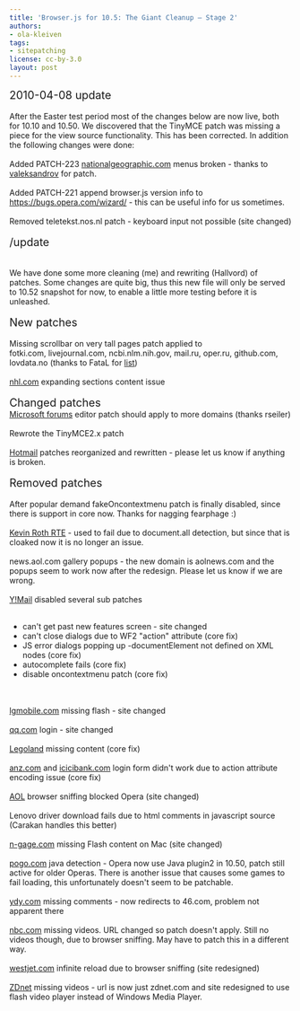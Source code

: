 ```yaml
---
title: 'Browser.js for 10.5: The Giant Cleanup — Stage 2'
authors:
- ola-kleiven
tags:
- sitepatching
license: cc-by-3.0
layout: post
---
```


<span style="font-size: 140%">2010-04-08 update</span><br/><br/>After the Easter test period most of the changes below are now live, both for 10.10 and 10.50. We discovered that the TinyMCE patch was missing a piece for the view source functionality. This has been corrected. In addition the following changes were done:<br/><br/>Added PATCH-223 <a href="http://www.nationalgeographic.com/" target="_blank">nationalgeographic.com</a> menus broken - thanks to <a href="http://my.opera.com/community/forums/topic.dml?id=497451" target="_blank">valeksandrov</a> for patch.<br/><br/>Added PATCH-221 append browser.js version info to <a href="https://bugs.opera.com/wizard/" target="_blank">https://bugs.opera.com/wizard/</a> - this can be useful info for us sometimes.<br/><br/>Removed teletekst.nos.nl patch - keyboard input not possible (site changed)<br/><br/><span style="font-size: 140%">/update</span><br/><br/><br/>We have done some more cleaning (me) and rewriting (Hallvord) of patches. Some changes are quite big, thus this new file will only be served to 10.52 snapshot for now, to enable a little more testing before it is unleashed.<br/><br/><span style="font-size: 140%">New patches</span><br/><br/>Missing scrollbar on very tall pages patch applied to <br/>fotki.com, livejournal.com, ncbi.nlm.nih.gov, mail.ru, oper.ru, github.com, lovdata.no (thanks to FataL for <a href="http://my.opera.com/community/forums/findpost.pl?id=4701231" target="_blank">list</a>)<br/><br/><a href="http://avalanche.nhl.com/" target="_blank">nhl.com</a> expanding sections content issue<br/> <br/><span style="font-size: 140%">Changed patches</span><br/><a href="http://social.microsoft.com" target="_blank">Microsoft forums</a> editor patch should apply to more domains (thanks rseiler)<br/> <br/>Rewrote the TinyMCE2.x patch<br/><br/><a href="http://mail.live.com" target="_blank">Hotmail</a> patches reorganized and rewritten - please let us know if anything is broken.<br/> <br/><span style="font-size: 140%">Removed patches</span><br/> <br/>After popular demand fakeOncontextmenu patch is finally disabled, since there is support in core now. Thanks for nagging fearphage :) <br/> <br/><a href="http://kevinroth.com/rte/demo.htm" target="_blank">Kevin Roth RTE</a> - used to fail due to document.all detection, but since that is cloaked now it is no longer an issue.<br/> <br/>news.aol.com gallery popups - the new domain is aolnews.com and the popups seem to work now after the redesign. Please let us know if we are wrong.<br/> <br/><a href="http://mail.yahoo.com" target="_blank">Y!Mail</a> disabled several sub patches<br/><br/><ul class="bullets"><li>can&#39;t get past new features screen - site changed</li><li>can&#39;t close dialogs due to WF2 &quot;action&quot; attribute (core fix)</li><li>JS error dialogs popping up -documentElement not defined on XML nodes (core fix)</li><li>autocomplete fails (core fix)</li><li>disable oncontextmenu patch (core fix)</li></ul><br/> <br/><a href="http://www.lgmobile.com" target="_blank">lgmobile.com</a> missing flash - site changed<br/> <br/><a href="http://qzone.qq.com" target="_blank">qq.com</a> login - site changed<br/> <br/><a href="" target="_blank">Legoland</a> missing content (core fix)<br/> <br/><a href="http://anz.com" target="_blank">anz.com</a> and <a href="http://icicibank.com" target="_blank">icicibank.com</a> login form didn&#39;t work due to action attribute encoding issue (core fix)<br/> <br/><a href="http://aol.com" target="_blank">AOL</a> browser sniffing blocked Opera (site changed)<br/> <br/>Lenovo driver download fails due to html comments in javascript source (Carakan handles this better)<br/> <br/><a href="http://n-gage.com" target="_blank">n-gage.com</a> missing Flash content on Mac (site changed)<br/> <br/><a href="http://pogo.com" target="_blank">pogo.com</a> java detection - Opera now use Java plugin2 in 10.50, patch still active for older Operas. There is another issue that causes some games to fail loading, this unfortunately doesn&#39;t seem to be patchable.<br/> <br/><a href="http://sfile.ydy.com" target="_blank">ydy.com</a> missing comments - now redirects to 46.com, problem not apparent there<br/> <br/><a href="http://video.nbc.com" target="_blank">nbc.com</a> missing videos. URL changed so patch doesn&#39;t apply. Still no videos though, due to browser sniffing. May have to patch this in a different way.<br/> <br/><a href="http://www.westjet.com" target="_blank">westjet.com</a> infinite reload due to browser sniffing (site redesigned)<br/> <br/><a href="http://zdnet.com.com" target="_blank">ZDnet</a> missing videos - url is now just zdnet.com and site redesigned to use flash video player instead of Windows Media Player.<br/><br/>
